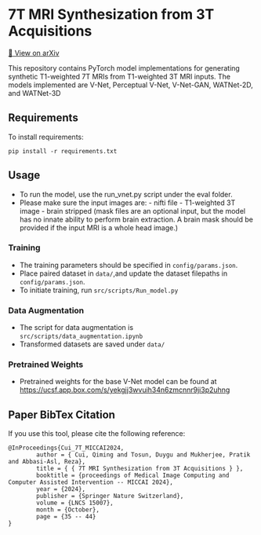 # 7T MRI Synthesization from 3T Acquisitions
[🔗 View on arXiv](https://arxiv.org/abs/YYYY.NNNNN)

This repository contains PyTorch model implementations for generating synthetic T1-weighted 7T MRIs from T1-weighted 3T MRI inputs. The models implemented are V-Net, Perceptual V-Net, V-Net-GAN, WATNet-2D, and WATNet-3D

## Requirements

To install requirements:
```setup
pip install -r requirements.txt
```

## Usage

* To run the model, use the run_vnet.py script under the eval folder. 
* Please make sure the input images are:
        - nifti file
        - T1-weighted 3T image
        - brain stripped (mask files are an optional input, but the model has no innate ability to perform brain extraction. A brain mask should be provided if the input MRI is a whole head image.)

### Training

* The training parameters should be specified in ```config/params.json```.
* Place paired dataset in ```data/```,and update the dataset filepaths in ```config/params.json```.
* To initiate training, run ```src/scripts/Run_model.py```

### Data Augmentation

* The script for data augmentation is ```src/scripts/data_augmentation.ipynb```
* Transformed datasets are saved under ```data/```

### Pretrained Weights

* Pretrained weights for the base V-Net model can be found at https://ucsf.app.box.com/s/yekgjj3wvuih34n6zmcnnr9ji3p2uhng

## Paper BibTex Citation
If you use this tool, please cite the following reference:

```
@InProceedings{Cui_7T_MICCAI2024,
        author = { Cui, Qiming and Tosun, Duygu and Mukherjee, Pratik and Abbasi-Asl, Reza},
        title = { { 7T MRI Synthesization from 3T Acquisitions } },
        booktitle = {proceedings of Medical Image Computing and Computer Assisted Intervention -- MICCAI 2024},
        year = {2024},
        publisher = {Springer Nature Switzerland},
        volume = {LNCS 15007},
        month = {October},
        page = {35 -- 44}
}
```